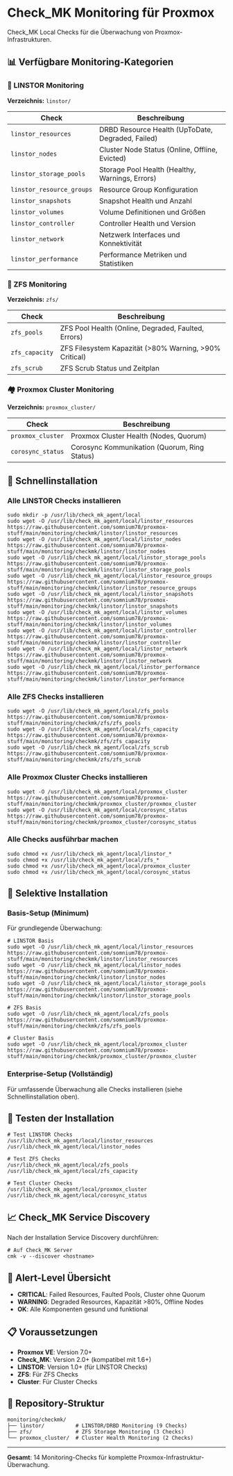 # Check_MK Monitoring für Proxmox

Check_MK Local Checks für die Überwachung von Proxmox-Infrastrukturen.

## 📊 Verfügbare Monitoring-Kategorien

### 🔗 LINSTOR Monitoring
**Verzeichnis:** `linstor/`

| Check | Beschreibung |
|-------|-------------|
| `linstor_resources` | DRBD Resource Health (UpToDate, Degraded, Failed) |
| `linstor_nodes` | Cluster Node Status (Online, Offline, Evicted) |
| `linstor_storage_pools` | Storage Pool Health (Healthy, Warnings, Errors) |
| `linstor_resource_groups` | Resource Group Konfiguration |
| `linstor_snapshots` | Snapshot Health und Anzahl |
| `linstor_volumes` | Volume Definitionen und Größen |
| `linstor_controller` | Controller Health und Version |
| `linstor_network` | Netzwerk Interfaces und Konnektivität |
| `linstor_performance` | Performance Metriken und Statistiken |

### 💾 ZFS Monitoring
**Verzeichnis:** `zfs/`

| Check | Beschreibung |
|-------|-------------|
| `zfs_pools` | ZFS Pool Health (Online, Degraded, Faulted, Errors) |
| `zfs_capacity` | ZFS Filesystem Kapazität (>80% Warning, >90% Critical) |
| `zfs_scrub` | ZFS Scrub Status und Zeitplan |

### 🏘️ Proxmox Cluster Monitoring
**Verzeichnis:** `proxmox_cluster/`

| Check | Beschreibung |
|-------|-------------|
| `proxmox_cluster` | Proxmox Cluster Health (Nodes, Quorum) |
| `corosync_status` | Corosync Kommunikation (Quorum, Ring Status) |

## 🚀 Schnellinstallation

### Alle LINSTOR Checks installieren

    sudo mkdir -p /usr/lib/check_mk_agent/local
    sudo wget -O /usr/lib/check_mk_agent/local/linstor_resources https://raw.githubusercontent.com/somnium78/proxmox-stuff/main/monitoring/checkmk/linstor/linstor_resources
    sudo wget -O /usr/lib/check_mk_agent/local/linstor_nodes https://raw.githubusercontent.com/somnium78/proxmox-stuff/main/monitoring/checkmk/linstor/linstor_nodes
    sudo wget -O /usr/lib/check_mk_agent/local/linstor_storage_pools https://raw.githubusercontent.com/somnium78/proxmox-stuff/main/monitoring/checkmk/linstor/linstor_storage_pools
    sudo wget -O /usr/lib/check_mk_agent/local/linstor_resource_groups https://raw.githubusercontent.com/somnium78/proxmox-stuff/main/monitoring/checkmk/linstor/linstor_resource_groups
    sudo wget -O /usr/lib/check_mk_agent/local/linstor_snapshots https://raw.githubusercontent.com/somnium78/proxmox-stuff/main/monitoring/checkmk/linstor/linstor_snapshots
    sudo wget -O /usr/lib/check_mk_agent/local/linstor_volumes https://raw.githubusercontent.com/somnium78/proxmox-stuff/main/monitoring/checkmk/linstor/linstor_volumes
    sudo wget -O /usr/lib/check_mk_agent/local/linstor_controller https://raw.githubusercontent.com/somnium78/proxmox-stuff/main/monitoring/checkmk/linstor/linstor_controller
    sudo wget -O /usr/lib/check_mk_agent/local/linstor_network https://raw.githubusercontent.com/somnium78/proxmox-stuff/main/monitoring/checkmk/linstor/linstor_network
    sudo wget -O /usr/lib/check_mk_agent/local/linstor_performance https://raw.githubusercontent.com/somnium78/proxmox-stuff/main/monitoring/checkmk/linstor/linstor_performance

### Alle ZFS Checks installieren

    sudo wget -O /usr/lib/check_mk_agent/local/zfs_pools https://raw.githubusercontent.com/somnium78/proxmox-stuff/main/monitoring/checkmk/zfs/zfs_pools
    sudo wget -O /usr/lib/check_mk_agent/local/zfs_capacity https://raw.githubusercontent.com/somnium78/proxmox-stuff/main/monitoring/checkmk/zfs/zfs_capacity
    sudo wget -O /usr/lib/check_mk_agent/local/zfs_scrub https://raw.githubusercontent.com/somnium78/proxmox-stuff/main/monitoring/checkmk/zfs/zfs_scrub

### Alle Proxmox Cluster Checks installieren

    sudo wget -O /usr/lib/check_mk_agent/local/proxmox_cluster https://raw.githubusercontent.com/somnium78/proxmox-stuff/main/monitoring/checkmk/proxmox_cluster/proxmox_cluster
    sudo wget -O /usr/lib/check_mk_agent/local/corosync_status https://raw.githubusercontent.com/somnium78/proxmox-stuff/main/monitoring/checkmk/proxmox_cluster/corosync_status

### Alle Checks ausführbar machen

    sudo chmod +x /usr/lib/check_mk_agent/local/linstor_*
    sudo chmod +x /usr/lib/check_mk_agent/local/zfs_*
    sudo chmod +x /usr/lib/check_mk_agent/local/proxmox_cluster
    sudo chmod +x /usr/lib/check_mk_agent/local/corosync_status

## 🎯 Selektive Installation

### Basis-Setup (Minimum)
Für grundlegende Überwachung:

    # LINSTOR Basis
    sudo wget -O /usr/lib/check_mk_agent/local/linstor_resources https://raw.githubusercontent.com/somnium78/proxmox-stuff/main/monitoring/checkmk/linstor/linstor_resources
    sudo wget -O /usr/lib/check_mk_agent/local/linstor_nodes https://raw.githubusercontent.com/somnium78/proxmox-stuff/main/monitoring/checkmk/linstor/linstor_nodes
    sudo wget -O /usr/lib/check_mk_agent/local/linstor_storage_pools https://raw.githubusercontent.com/somnium78/proxmox-stuff/main/monitoring/checkmk/linstor/linstor_storage_pools

    # ZFS Basis
    sudo wget -O /usr/lib/check_mk_agent/local/zfs_pools https://raw.githubusercontent.com/somnium78/proxmox-stuff/main/monitoring/checkmk/zfs/zfs_pools

    # Cluster Basis
    sudo wget -O /usr/lib/check_mk_agent/local/proxmox_cluster https://raw.githubusercontent.com/somnium78/proxmox-stuff/main/monitoring/checkmk/proxmox_cluster/proxmox_cluster

### Enterprise-Setup (Vollständig)
Für umfassende Überwachung alle Checks installieren (siehe Schnellinstallation oben).

## 🧪 Testen der Installation

    # Test LINSTOR Checks
    /usr/lib/check_mk_agent/local/linstor_resources
    /usr/lib/check_mk_agent/local/linstor_nodes

    # Test ZFS Checks
    /usr/lib/check_mk_agent/local/zfs_pools
    /usr/lib/check_mk_agent/local/zfs_capacity

    # Test Cluster Checks
    /usr/lib/check_mk_agent/local/proxmox_cluster
    /usr/lib/check_mk_agent/local/corosync_status

## 📈 Check_MK Service Discovery

Nach der Installation Service Discovery durchführen:

    # Auf Check_MK Server
    cmk -v --discover <hostname>

## 🔔 Alert-Level Übersicht

- **CRITICAL**: Failed Resources, Faulted Pools, Cluster ohne Quorum
- **WARNING**: Degraded Resources, Kapazität >80%, Offline Nodes
- **OK**: Alle Komponenten gesund und funktional

## 📋 Voraussetzungen

- **Proxmox VE**: Version 7.0+
- **Check_MK**: Version 2.0+ (kompatibel mit 1.6+)
- **LINSTOR**: Version 1.0+ (für LINSTOR Checks)
- **ZFS**: Für ZFS Checks
- **Cluster**: Für Cluster Checks

## 🔗 Repository-Struktur

    monitoring/checkmk/
    ├── linstor/          # LINSTOR/DRBD Monitoring (9 Checks)
    ├── zfs/              # ZFS Storage Monitoring (3 Checks)
    └── proxmox_cluster/  # Cluster Health Monitoring (2 Checks)

---

**Gesamt**: 14 Monitoring-Checks für komplette Proxmox-Infrastruktur-Überwachung.
